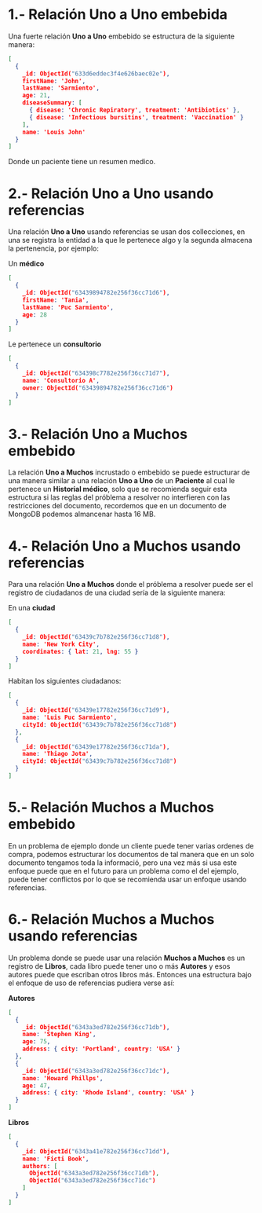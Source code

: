 
# 1.- Relación Uno a Uno embebida

Una fuerte relación **Uno a Uno** embebido se estructura de la siguiente manera:

~~~json
[
  {
    _id: ObjectId("633d6eddec3f4e626baec02e"),
    firstName: 'John',
    lastName: 'Sarmiento',
    age: 21,
    diseaseSummary: [
      { disease: 'Chronic Repiratory', treatment: 'Antibiotics' },
      { disease: 'Infectious bursitins', treatment: 'Vaccination' }
    ],
    name: 'Louis John'
  }
]
~~~

Donde un paciente tiene un resumen medico.

# 2.- Relación Uno a Uno usando referencias

Una relación **Uno a Uno** usando referencias se usan dos collecciones, en una se registra la entidad a la que le pertenece algo y la segunda almacena la pertenencia, por ejemplo:

Un **médico**
~~~json
[
  {
    _id: ObjectId("63439894782e256f36cc71d6"),
    firstName: 'Tania',
    lastName: 'Puc Sarmiento',
    age: 28
  }
]
~~~
Le pertenece un **consultorio**
~~~json
[
  {
    _id: ObjectId("634398c7782e256f36cc71d7"),
    name: 'Consultorio A',
    owner: ObjectId("63439894782e256f36cc71d6")
  }
]
~~~

# 3.- Relación Uno a Muchos embebido

La relación **Uno a Muchos** incrustado o embebido se puede estructurar de una manera similar a una relación **Uno a Uno** de un **Paciente** al cual le pertenece un **Historial médico**, solo que se recomienda seguir esta estructura si las reglas del próblema a resolver no interfieren con las restricciones del documento, recordemos que en un documento de MongoDB podemos almancenar hasta 16 MB.

# 4.- Relación Uno a Muchos usando referencias

Para una relación **Uno a Muchos** donde el próblema a resolver puede ser el registro de ciudadanos de una ciudad sería de la siguiente manera:

En una **ciudad**
~~~json
[
  {
    _id: ObjectId("63439c7b782e256f36cc71d8"),
    name: 'New York City',
    coordinates: { lat: 21, lng: 55 }
  }
]
~~~

Habitan los siguientes ciudadanos:
~~~json
[
  {
    _id: ObjectId("63439e17782e256f36cc71d9"),
    name: 'Luis Puc Sarmiento',
    cityId: ObjectId("63439c7b782e256f36cc71d8")
  },
  {
    _id: ObjectId("63439e17782e256f36cc71da"),
    name: 'Thiago Jota',
    cityId: ObjectId("63439c7b782e256f36cc71d8")
  }
]
~~~

# 5.- Relación Muchos a Muchos embebido

En un problema de ejemplo donde un cliente puede tener varias ordenes de compra, podemos estructurar los documentos de tal manera que en un solo documento tengamos toda la informació, pero una vez más si usa este enfoque puede que en el futuro para un problema como el del ejemplo, puede tener conflictos por lo que se recomienda usar un enfoque usando referencias.

# 6.- Relación Muchos a Muchos usando referencias

Un problema donde se puede usar una relación **Muchos a Muchos** es un registro de **Libros**, cada libro puede tener uno o más **Autores** y esos autores puede que escriban otros libros más. Entonces una estructura bajo el enfoque de uso de referencias pudiera verse así:

**Autores**
~~~json
[
  {
    _id: ObjectId("6343a3ed782e256f36cc71db"),
    name: 'Stephen King',
    age: 75,
    address: { city: 'Portland', country: 'USA' }
  },
  {
    _id: ObjectId("6343a3ed782e256f36cc71dc"),
    name: 'Howard Phillps',
    age: 47,
    address: { city: 'Rhode Island', country: 'USA' }
  }
]
~~~
**Libros**
~~~json
[
  {
    _id: ObjectId("6343a41e782e256f36cc71dd"),
    name: 'Ficti Book',
    authors: [
      ObjectId("6343a3ed782e256f36cc71db"),
      ObjectId("6343a3ed782e256f36cc71dc")
    ]
  }
]
~~~